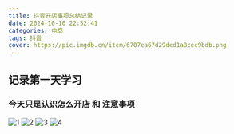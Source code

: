 ```yaml
---
title: 抖音开店事项总结记录
date: 2024-10-10 22:52:41
categories: 电商
tags: 抖音
cover: https://pic.imgdb.cn/item/6707ea67d29ded1a8cec9bdb.png
---
```

## 记录第一天学习
### 今天只是认识怎么开店 和 注意事项
![1](https://pic.imgdb.cn/item/6707eaccd29ded1a8cecf6ad.png)
![2](https://pic.imgdb.cn/item/6707eaccd29ded1a8cecf6d0.png)
![3](https://pic.imgdb.cn/item/6707eaccd29ded1a8cecf6f5.png)
![4](https://pic.imgdb.cn/item/6707eaccd29ded1a8cecf70e.png)